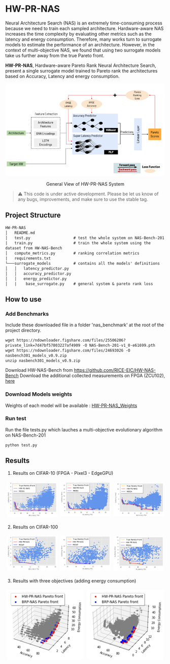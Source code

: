 # HW-PR-NAS
Neural Architecture Search (NAS) is an extremely time-consuming process because we need to train each sampled architecture. Hardware-aware NAS increases the time complexity by evaluating other metrics such as the latency and energy consumption. Therefore, many works turn to surrogate models to estimate the performance of an architecture. However, in the context of multi-objective NAS, we found that using two surrogate models take us further away from the true Pareto front. 

**HW-PR-NAS**, Hardware-aware Pareto Rank Neural Architecture Search, present a single surrogate model trained to Pareto rank the architectures based on Accuracy, Latency and energy consumption. 

<img src="Figures/HW-PR-NAS.png" />
<p align="center">General View of HW-PR-NAS System </p>

> :warning: This code is under active development. Please be let us know of any bugs, improvements, and make sure to use the stable tag. 

## Project Structure
```
HW-PR-NAS
│   README.md
│   test.py                   # test the whole system on NAS-Bench-201 
|   train.py                  # train the whole system using the dataset from HW-NAS-Bench 
│   compute_metrics.py        # ranking correlation metrics
|   requirements.txt 
└───surrogate_models          # contains all the models' definitions 
│   │   latency_predictor.py 
│   │   accuracy_predictor.py 
│   │   energy_predictor.py 
│   |    base_surrogate.py    # general system & pareto rank loss 
```

## How to use
### Add Benchmarks 
Include these downloaded file in a folder 'nas_benchmark' at the root of the project directory.
``` 
wget https://ndownloader.figshare.com/files/25506206?private_link=7d47bf57803227af4909 -O NAS-Bench-201-v1_0-e61699.pth
wget https://ndownloader.figshare.com/files/24693026 -O nasbench301_models_v0.9.zip
unzip nasbench301_models_v0.9.zip
```

Download HW-NAS-Bench from https://github.com/RICE-EIC/HW-NAS-Bench
Download the additional collected measurements on FPGA (ZCU102), [here](https://drive.google.com/file/d/1Yc1vQp1FiVZ8-_G1zfF9xZwkAuQB2XCR/view?usp=sharing) 

### Download Models weights

Weights of each model will be available : [HW-PR-NAS_Weights](https://figshare.com/articles/dataset/HW-PR-NAS_Weghts/16547724)

### Run test 
Run the file tests.py which lauches a multi-objective evolutionary algorithm on NAS-Bench-201 

```
python test.py 
```

## Results 

1. Results on CIFAR-10 (FPGA - Pixel3 - EdgeGPU)
<div class="row" style="display: flex;">
  <div class="column" style="float: left; width: 33.33%; padding: 5px;">
    <img src="Figures/pareto_fpga.png" alt="Snow" style="width:100%">
  </div>
  <div class="column" style="float: left; width: 33.33%; padding: 5px;">
    <img src="Figures/pareto_pixel3.png" alt="Forest" style="width:100%">
  </div>
  <div class="column"  style="float: left; width: 33.33%; padding: 5px;">
    <img src="Figures/edgegpu_cifar10.png" alt="Mountains" style="width:100%">
  </div>
</div>

2. Results on CIFAR-100 
<div class="row" style="display: flex;">
  <div class="column" style="float: left; width: 33.33%; padding: 5px;">
    <img src="Figures/pareto_cifar100_fpga.png" alt="Snow" style="width:100%">
  </div>
  <div class="column" style="float: left; width: 33.33%; padding: 5px;">
    <img src="Figures/pareto_cifar100_pixel3.png" alt="Forest" style="width:100%">
  </div>
  <div class="column"  style="float: left; width: 33.33%; padding: 5px;">
    <img src="Figures/pareto_cifar100_gpu2.png" alt="Mountains" style="width:100%">
  </div>
</div>

3. Results with three objectives (adding energy consumption) 

<div class="row" style="display: flex;">
  <div class="column" style="float: left; width: 50%; padding: 5px;">
    <img src="Figures/3d_cifar100_fpga.png" alt="Snow" style="width:100%">
  </div>
  <div class="column" style="float: left; width: 50%; padding: 5px;">
    <img src="Figures/3d_cifar100_edgegpu.png" alt="Forest" style="width:100%">
  </div>
</div>